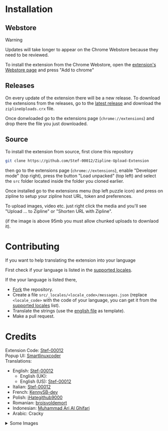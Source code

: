 # Installation

## Webstore

> [!WARNING]
> Updates will take longer to appear on the Chrome Webstore because they need to be reviewed.

To install the extension from the Chrome Webstore, open the [extension's Webstore page](https://chromewebstore.google.com/detail/zipline-upload/nckdinonilcnlmjipgggnejkpdldjmjn) and press "Add to chrome"

## Releases

On every update of the extension there will be a new release.
To download the extensions from the releases, go to the [latest release](https://github.com/stef-00012/Zipline-Upload-Extension/releases/latest) and download the `ziplineUploads.crx` file.

Once donwloaded go to the extensions page (`chrome://extensions`) and drop there the file you just downloaded.

## Source

To install the extension from source, first clone this repository
```sh
git clone https://github.com/Stef-00012/Zipline-Upload-Extension
```
then go to the extensions page (`chrome://extensions`), enable "Developer mode" (top right), press the button "Load unpacked" (top left) and select the `src` folder located inside the folder you cloned earlier.

Once installed go to the extensions menu (top left puzzle icon) and press on zipline to setup your zipline host URL, token and preferences.

To upload images, video etc. just right click the media and you'll see "Upload ... to Zipline" or "Shorten URL with Zipline".

(if the image is above 95mb you must allow chunked uploads to downlaod it).

# Contributing

If you want to help translating the extension into your language

First check if your language is listed in the [supported locales](https://developer.chrome.com/docs/extensions/reference/api/i18n#locales).

If the your language is listed there,

- [Fork](https://github.com/Stef-00012/Zipline-Upload-Extension/fork) the repository.
- Create a file `src/_locales/<locale_code>/messages.json` (replace `<locale_code>` with the code of your language, you can get it from the [supported locales](https://developer.chrome.com/docs/extensions/reference/api/i18n#locales) list).
- Translate the strings (use the [english file](https://github.com/Stef-00012/Zipline-Upload-Extension/blob/main/src/_locales/en/messages.json) as template).
- Make a pull request.

# Credits

Extension Code: [Stef-00012](https://github.com/Stef-00012)<br />
Popup UI: [Smartlinuxcoder](https://github.com/Smartlinuxcoder)<br />
Translations:
- English: [Stef-00012](https://github.com/Stef-00012)
  - English (UK): 
  - English (US): [Stef-00012](https://github.com/Stef-00012)
- Italian: [Stef-00012](https://github.com/Stef-00012)
- French: [KennySB-dev](https://github.com/KennySB-dev)
- Polish: [iHategithub9000](https://github.com/iHategithub9000)
- Romanian: [broisvoldemort](https://github.com/broisvoldemort)
- Indonesian: [Muhammad Ari Al Ghifari](https://github.com/alfari24)
- Arabic: Cracky

<details>
  <summary>Some Images</summary>

  ![image](https://github.com/user-attachments/assets/b19d9fb5-44e8-4779-911c-737eacb70112)
  ![image](https://github.com/user-attachments/assets/43bef7a2-a54e-4241-8bcc-890bc1290805)
  ![image](https://github.com/user-attachments/assets/afcde9f0-7745-4b72-ab83-9922b1455683)
  ![image](https://github.com/user-attachments/assets/2a4e937e-bdc9-423a-a468-c2757a32c15f)
  ![image](https://github.com/user-attachments/assets/4db3e81e-2b22-467a-a72d-24e7f899b6b8)
  ![image](https://github.com/user-attachments/assets/dedb9987-a25b-49e2-99bc-5d6bac67c8f1)
  ![image](https://github.com/user-attachments/assets/a50caade-32c1-4825-9bed-b8197ca963ae)
  ![image](https://github.com/user-attachments/assets/a01a1f63-4358-4ca5-b793-bcc134c876ee)

</details>
